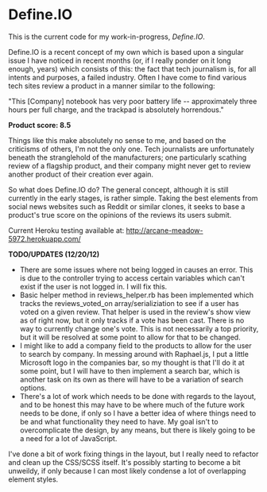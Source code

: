 Define.IO
======

This is the current code for my work-in-progress, *Define.IO*.

Define.IO is a recent concept of my own which is based upon a singular issue I 
have noticed in recent months (or, if I really ponder on it long enough, years)
which consists of this: the fact that tech journalism is, for all intents and purposes,
a failed industry. Often I have come to find various tech sites review a product
in a manner similar to the following:

"This [Company] notebook has very poor battery life -- approximately three hours
per full charge, and the trackpad is absolutely horrendous."

**Product score: 8.5**

Things like this make absolutely no sense to me, and based on the criticisms of
others, I'm not the only one. Tech journalists are unfortunately beneath the
stranglehold of the manufacturers; one particularly scathing review of a flagship
product, and their company might never get to review another product of their
creation ever again.

So what does Define.IO do? The general concept, although it is still currently in the
early stages, is rather simple. Taking the best elements from social news websites
such as Reddit or similar clones, it seeks to base a product's true score on the
opinions of the reviews its users submit.

Current Heroku testing available at: http://arcane-meadow-5972.herokuapp.com/

**TODO/UPDATES (12/20/12)**
* There are some issues where not being logged in causes an error. This is due to
  the controller trying to access certain variables which can't exist if the user
  is not logged in. I will fix this.
* Basic helper method in reviews_helper.rb has been implemented which tracks
  the reviews_voted_on array/serializiation to see if a user has voted on a given
  review. That helper is used in the review's show view as of right now, but it
  only tracks if a vote has been cast. There is no way to currently change one's
  vote. This is not necessarily a top priority, but it will be resolved at some
  point to allow for that to be changed.
* I might like to add a company field to the products to allow for the user to
  search by company. In messing around with Raphael.js, I put a little Microsoft
  logo in the companies bar, so my thought is that I'll do it at some point, but
  I will have to then implement a search bar, which is another task on its own
  as there will have to be a variation of search options.
* There's a lot of work which needs to be done with regards to the layout, and
  to be honest this may have to be where much of the future work needs to be done,
  if only so I have a better idea of where things need to be and what functionality
  they need to have. My goal isn't to overcomplicate the design, by any means,
  but there is likely going to be a need for a lot of JavaScript.

I've done a bit of work fixing things in the layout, but I really need to refactor and
clean up the CSS/SCSS itself. It's possibly starting to become a bit unweildy, if only
because I can most likely condense a lot of overlapping element styles.